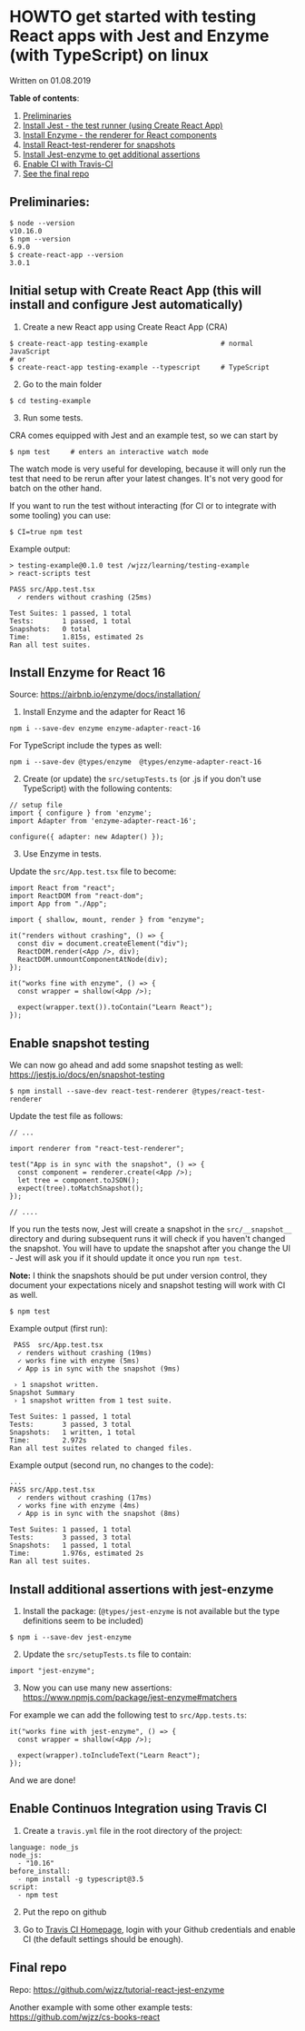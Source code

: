 # HOWTO get started with testing React apps with Jest and Enzyme (with TypeScript) on linux

Written on 01.08.2019

__Table of contents__:

1. [Preliminaries](https://github.com/wjzz/dev-notes/blob/master/jest-enzyme-starter.md#preliminaries)
2. [Install Jest - the test runner (using Create React App)](https://github.com/wjzz/dev-notes/blob/master/jest-enzyme-starter.md#initial-setup-with-create-react-app-this-will-install-and-configure-jest-automatically)
3. [Install Enzyme - the renderer for React components](https://github.com/wjzz/dev-notes/blob/master/jest-enzyme-starter.md#install-enzyme-for-react-16)
4. [Install React-test-renderer for snapshots](https://github.com/wjzz/dev-notes/blob/master/jest-enzyme-starter.md#enable-snapshot-testing)
5. [Install Jest-enzyme to get additional assertions](https://github.com/wjzz/dev-notes/blob/master/jest-enzyme-starter.md#install-additional-assertions-with-jest-enzyme)
6. [Enable CI with Travis-CI](https://github.com/wjzz/dev-notes/blob/master/jest-enzyme-starter.md#enable-continuos-integration-using-travis-ci)
7. [See the final repo](https://github.com/wjzz/dev-notes/blob/master/jest-enzyme-starter.md#final-repo)

## Preliminaries:

```
$ node --version
v10.16.0
$ npm --version
6.9.0
$ create-react-app --version
3.0.1
```

## Initial setup with Create React App (this will install and configure Jest automatically)

1. Create a new React app using Create React App (CRA)

```
$ create-react-app testing-example                  # normal JavaScript
# or 
$ create-react-app testing-example --typescript     # TypeScript
```

2. Go to the main folder

```
$ cd testing-example
```

3. Run some tests.

CRA comes equipped with Jest and an example test, so we can start by

```
$ npm test     # enters an interactive watch mode
```

The watch mode is very useful for developing, because it will only run the test that need to be rerun after your latest changes. It's not very good for batch on the other hand.

If you want to run the test without interacting (for CI or to integrate with some tooling) you can use:
```
$ CI=true npm test
```

Example output:

```
> testing-example@0.1.0 test /wjzz/learning/testing-example
> react-scripts test

PASS src/App.test.tsx
  ✓ renders without crashing (25ms)

Test Suites: 1 passed, 1 total
Tests:       1 passed, 1 total
Snapshots:   0 total
Time:        1.815s, estimated 2s
Ran all test suites.
```

## Install Enzyme for React 16

Source: 
https://airbnb.io/enzyme/docs/installation/

1. Install Enzyme and the adapter for React 16

```
npm i --save-dev enzyme enzyme-adapter-react-16
```

For TypeScript include the types as well:

```
npm i --save-dev @types/enzyme  @types/enzyme-adapter-react-16
```

2. Create (or update) the `src/setupTests.ts` (or .js if you don't use TypeScript) with the following contents:

```
// setup file
import { configure } from 'enzyme';
import Adapter from 'enzyme-adapter-react-16';

configure({ adapter: new Adapter() });
```

3. Use Enzyme in tests.

Update the `src/App.test.tsx` file to become:

```
import React from "react";
import ReactDOM from "react-dom";
import App from "./App";

import { shallow, mount, render } from "enzyme";

it("renders without crashing", () => {
  const div = document.createElement("div");
  ReactDOM.render(<App />, div);
  ReactDOM.unmountComponentAtNode(div);
});

it("works fine with enzyme", () => {
  const wrapper = shallow(<App />);

  expect(wrapper.text()).toContain("Learn React");
});
```

## Enable snapshot testing

We can now go ahead and add some snapshot testing as well:
https://jestjs.io/docs/en/snapshot-testing

```
$ npm install --save-dev react-test-renderer @types/react-test-renderer
```

Update the test file as follows:

```
// ...

import renderer from "react-test-renderer";

test("App is in sync with the snapshot", () => {
  const component = renderer.create(<App />);
  let tree = component.toJSON();
  expect(tree).toMatchSnapshot();
});

// ....

```

If you run the tests now, Jest will create a snapshot in the `src/__snapshot__` directory and during subsequent runs it will check if you haven't changed the snapshot. You will have to update the snapshot after you change the UI - Jest will ask you if it should update it once you run `npm test`. 

__Note:__ I think the snapshots should be put under version control, they document your expectations nicely and snapshot testing will work with CI as well.

```
$ npm test
```

Example output (first run):

```
 PASS  src/App.test.tsx
  ✓ renders without crashing (19ms)
  ✓ works fine with enzyme (5ms)
  ✓ App is in sync with the snapshot (9ms)

 › 1 snapshot written.
Snapshot Summary
 › 1 snapshot written from 1 test suite.

Test Suites: 1 passed, 1 total
Tests:       3 passed, 3 total
Snapshots:   1 written, 1 total
Time:        2.972s
Ran all test suites related to changed files.
```

Example output (second run, no changes to the code):
```
...
PASS src/App.test.tsx
  ✓ renders without crashing (17ms)
  ✓ works fine with enzyme (4ms)
  ✓ App is in sync with the snapshot (8ms)
  
Test Suites: 1 passed, 1 total
Tests:       3 passed, 3 total
Snapshots:   1 passed, 1 total
Time:        1.976s, estimated 2s
Ran all test suites.
```

## Install additional assertions with jest-enzyme

1. Install the package: (`@types/jest-enzyme` is not available but the type definitions seem to be included)

```
$ npm i --save-dev jest-enzyme
```

2. Update the `src/setupTests.ts` file to contain:

```
import "jest-enzyme";
```

3. Now you can use many new assertions:
https://www.npmjs.com/package/jest-enzyme#matchers

For example we can add the following test to `src/App.tests.ts`:

```
it("works fine with jest-enzyme", () => {
  const wrapper = shallow(<App />);

  expect(wrapper).toIncludeText("Learn React");
});
```

And we are done!

## Enable Continuos Integration using Travis CI

1. Create a `travis.yml` file in the root directory of the project:

```
language: node_js
node_js:
  - "10.16"
before_install:
  - npm install -g typescript@3.5
script:
  - npm test
```

2. Put the repo on github

3. Go to [Travis CI Homepage](https://travis-ci.org/), login with your Github credentials and enable CI (the default settings should be enough).

## Final repo

Repo:
https://github.com/wjzz/tutorial-react-jest-enzyme

Another example with some other example tests:
https://github.com/wjzz/cs-books-react
